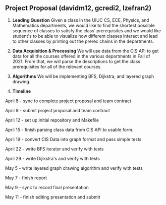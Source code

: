 ## Project Proposal (davidm12, gcredi2, lzefran2)

1. **Leading Question** Given a class in the UIUC CS, ECE, Physics, and Mathematics departments, we would like to find the shortest possible sequence of classes to satisfy the class’ prerequisites and we would like student's to be able to visualize how different classes interact and lead to other classes by printing out the prerec chains in the departments.

2. **Data Acquisition & Processing** We will use data from the CIS API to get data for all the courses offered in the various departments in Fall of 2021. From that, we will parse the descriptions to get the class prerequisites for all of the relevant courses. 

3. **Algorithms**
We will be implementing BFS, Dijkstra, and layered graph drawing.

4. **Timeline**

  April 8 - sync to complete project proposal and team contract

  April 9 - submit project proposal and team contract

  April 12 - set up initial repository and Makefile

  April 15 - finish parsing class data from CIS API to usable form.

  April 19 - convert CIS Data into graph format and pass simple tests

  April 22 - write BFS iterator and verify with tests

  April 29 - write Dijikstra's and verify with tests

  May 5 - write layered graph drawing algorithm and verify with tests

  May 7 - finish report

  May 9 - sync to record final presentation

  May 11 - finish editing presentation and submit





